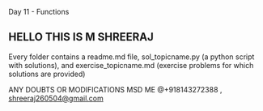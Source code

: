 Day 11 - Functions

## HELLO THIS IS M SHREERAJ 

 Every folder contains a readme.md file, sol_topicname.py (a python script with solutions),
  and exercise_topicname.md (exercise problems for which solutions are provided)
  

ANY DOUBTS OR MODIFICATIONS MSD ME @+918143272388  , shreeraj260504@gmail.com
